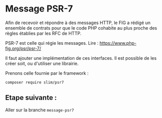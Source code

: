 # Message PSR-7

Afin de recevoir et répondre à des messages HTTP,
le FIG a rédigé un ensemble de contrats pour que le code PHP cohabite au plus proche
des règles établies par les RFC de HTTP.

PSR-7 est celle qui régie les messages.
Lire : https://www.php-fig.org/psr/psr-7/

Il faut ajouter une implémentation de ces interfaces.
Il est possible de les créer soit, ou d'utiliser une librairie.

Prenons celle fournie par le framework : 

`composer require slim/psr7`

## Etape suivante :

Aller sur la branche `message-psr7`
